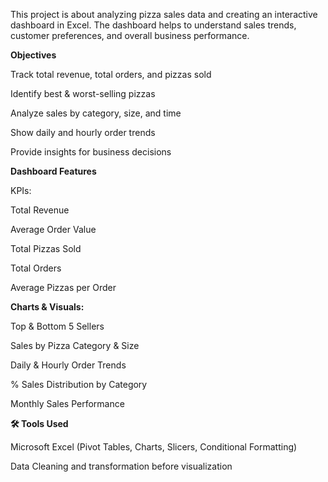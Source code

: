 
This project is about analyzing pizza sales data and creating an interactive dashboard in Excel.
The dashboard helps to understand sales trends, customer preferences, and overall business performance.

**Objectives**

Track total revenue, total orders, and pizzas sold

Identify best & worst-selling pizzas

Analyze sales by category, size, and time

Show daily and hourly order trends

Provide insights for business decisions


**Dashboard Features**

KPIs:

Total Revenue

Average Order Value

Total Pizzas Sold

Total Orders

Average Pizzas per Order


**Charts & Visuals:**

Top & Bottom 5 Sellers

Sales by Pizza Category & Size

Daily & Hourly Order Trends

% Sales Distribution by Category

Monthly Sales Performance



**🛠 Tools Used**

Microsoft Excel (Pivot Tables, Charts, Slicers, Conditional Formatting)

Data Cleaning and transformation before visualization
